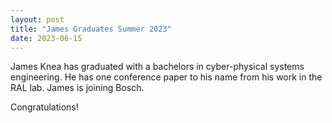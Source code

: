 ```yaml
---
layout: post
title: "James Graduates Summer 2023"
date: 2023-06-15
---
```


James Knea has graduated with a bachelors in cyber-physical systems engineering. He has one conference paper to his name from his work in the RAL lab. James is joining Bosch.

Congratulations!